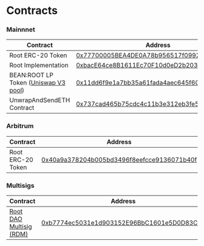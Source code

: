 # Contracts

### Mainnnet

<table><thead><tr><th>Contract</th><th>Address</th><th data-hidden></th></tr></thead><tbody><tr><td>Root ERC-20 Token</td><td><a href="https://etherscan.io/address/0x77700005BEA4DE0A78b956517f099260C2CA9a26">0x77700005BEA4DE0A78b956517f099260C2CA9a26</a></td><td></td></tr><tr><td>Root Implementation</td><td><a href="https://etherscan.io/address/0xbace64ce8b1611ec70f10d0ed2b203bfa4788b11">0xbacE64ce8B1611Ec70F10d0eD2b203BFa4788b11</a></td><td></td></tr><tr><td>BEAN:ROOT LP Token (<a href="https://info.uniswap.org/#/pools/0x11dd6f9e1a7bb35a61fada4aec645f603050783e">Uniswap V3 pool</a>)</td><td><a href="https://etherscan.io/address/0x11dd6f9e1a7bb35a61fada4aec645f603050783e">0x11dd6f9e1a7bb35a61fada4aec645f603050783e</a></td><td></td></tr><tr><td>UnwrapAndSendETH Contract</td><td><a href="https://etherscan.io/address/0x737cad465b75cdc4c11b3e312eb3fe5bef793d96">0x737cad465b75cdc4c11b3e312eb3fe5bef793d96</a></td><td></td></tr></tbody></table>

### Arbitrum

| Contract          | Address                                                                                                            |
| ----------------- | ------------------------------------------------------------------------------------------------------------------ |
| Root ERC-20 Token | [0x40a9a378204b005bd3496f8eefcce9136071b40f](https://arbiscan.io/token/0x40a9a378204b005bd3496f8eefcce9136071b40f) |

### **Multisigs**

| Contract                                                             | Address                                                                                                                                 |
| -------------------------------------------------------------------- | --------------------------------------------------------------------------------------------------------------------------------------- |
| [Root DAO Multisig (RDM)](../governance/root-token/rdm-dashboard.md) | [0xb7774ec5031e1d903152E96BbC1601e5D0D83Ca2](https://app.safe.global/eth:0xb7774ec5031e1d903152E96BbC1601e5D0D83Ca2/transactions/queue) |

